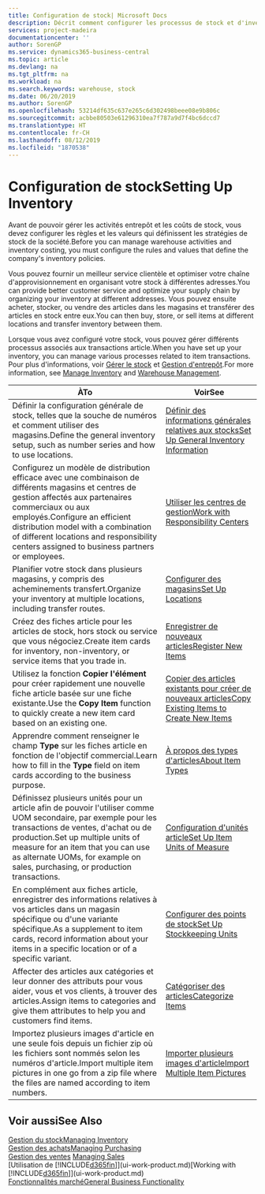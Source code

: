 ```yaml
---
title: Configuration de stock| Microsoft Docs
description: Décrit comment configurer les processus de stock et d'inventaire, y compris les acheminements pour le transfert et les magasins, tels que des entrepôts.
services: project-madeira
documentationcenter: ''
author: SorenGP
ms.service: dynamics365-business-central
ms.topic: article
ms.devlang: na
ms.tgt_pltfrm: na
ms.workload: na
ms.search.keywords: warehouse, stock
ms.date: 06/20/2019
ms.author: SorenGP
ms.openlocfilehash: 53214df635c637e265c6d302498beee08e9b806c
ms.sourcegitcommit: acbbe80503e61296310ea7f787a9d7f4bc6dccd7
ms.translationtype: HT
ms.contentlocale: fr-CH
ms.lasthandoff: 08/12/2019
ms.locfileid: "1870538"
---
```

# <a name="setting-up-inventory"></a><span data-ttu-id="68293-103">Configuration de stock</span><span class="sxs-lookup"><span data-stu-id="68293-103">Setting Up Inventory</span></span>
<span data-ttu-id="68293-104">Avant de pouvoir gérer les activités entrepôt et les coûts de stock, vous devez configurer les règles et les valeurs qui définissent les stratégies de stock de la société.</span><span class="sxs-lookup"><span data-stu-id="68293-104">Before you can manage warehouse activities and inventory costing, you must configure the rules and values that define the company's inventory policies.</span></span>

<span data-ttu-id="68293-105">Vous pouvez fournir un meilleur service clientèle et optimiser votre chaîne d'approvisionnement en organisant votre stock à différentes adresses.</span><span class="sxs-lookup"><span data-stu-id="68293-105">You can provide better customer service and optimize your supply chain by organizing your inventory at different addresses.</span></span> <span data-ttu-id="68293-106">Vous pouvez ensuite acheter, stocker, ou vendre des articles dans les magasins et transférer des articles en stock entre eux.</span><span class="sxs-lookup"><span data-stu-id="68293-106">You can then buy, store, or sell items at different locations and transfer inventory between them.</span></span>

<span data-ttu-id="68293-107">Lorsque vous avez configuré votre stock, vous pouvez gérer différents processus associés aux transactions article.</span><span class="sxs-lookup"><span data-stu-id="68293-107">When you have set up your inventory, you can manage various processes related to item transactions.</span></span> <span data-ttu-id="68293-108">Pour plus d'informations, voir [Gérer le stock](inventory-manage-inventory.md) et [Gestion d'entrepôt](warehouse-manage-warehouse.md).</span><span class="sxs-lookup"><span data-stu-id="68293-108">For more information, see [Manage Inventory](inventory-manage-inventory.md) and [Warehouse Management](warehouse-manage-warehouse.md).</span></span>

| <span data-ttu-id="68293-109">À</span><span class="sxs-lookup"><span data-stu-id="68293-109">To</span></span> | <span data-ttu-id="68293-110">Voir</span><span class="sxs-lookup"><span data-stu-id="68293-110">See</span></span> |
| --- | --- |
| <span data-ttu-id="68293-111">Définir la configuration générale de stock, telles que la souche de numéros et comment utiliser des magasins.</span><span class="sxs-lookup"><span data-stu-id="68293-111">Define the general inventory setup, such as number series and how to use locations.</span></span> |[<span data-ttu-id="68293-112">Définir des informations générales relatives aux stocks</span><span class="sxs-lookup"><span data-stu-id="68293-112">Set Up General Inventory Information</span></span>](inventory-how-setup-general.md) |
|<span data-ttu-id="68293-113">Configurez un modèle de distribution efficace avec une combinaison de différents magasins et centres de gestion affectés aux partenaires commerciaux ou aux employés.</span><span class="sxs-lookup"><span data-stu-id="68293-113">Configure an efficient distribution model with a combination of different locations and responsibility centers assigned to business partners or employees.</span></span>|[<span data-ttu-id="68293-114">Utiliser les centres de gestion</span><span class="sxs-lookup"><span data-stu-id="68293-114">Work with Responsibility Centers</span></span>](inventory-responsibility-centers.md)|
| <span data-ttu-id="68293-115">Planifier votre stock dans plusieurs magasins, y compris des acheminements transfert.</span><span class="sxs-lookup"><span data-stu-id="68293-115">Organize your inventory at multiple locations, including transfer routes.</span></span> |[<span data-ttu-id="68293-116">Configurer des magasins</span><span class="sxs-lookup"><span data-stu-id="68293-116">Set Up Locations</span></span>](inventory-how-register-new-items.md) |
| <span data-ttu-id="68293-117">Créez des fiches article pour les articles de stock, hors stock ou service que vous négociez.</span><span class="sxs-lookup"><span data-stu-id="68293-117">Create item cards for inventory, non-inventory, or service items that you trade in.</span></span> |[<span data-ttu-id="68293-118">Enregistrer de nouveaux articles</span><span class="sxs-lookup"><span data-stu-id="68293-118">Register New Items</span></span>](inventory-how-register-new-items.md) |
|<span data-ttu-id="68293-119">Utilisez la fonction **Copier l'élément** pour créer rapidement une nouvelle fiche article basée sur une fiche existante.</span><span class="sxs-lookup"><span data-stu-id="68293-119">Use the **Copy Item** function to quickly create a new item card based on an existing one.</span></span>|[<span data-ttu-id="68293-120">Copier des articles existants pour créer de nouveaux articles</span><span class="sxs-lookup"><span data-stu-id="68293-120">Copy Existing Items to Create New Items</span></span>](inventory-how-copy-items.md)|
|<span data-ttu-id="68293-121">Apprendre comment renseigner le champ **Type** sur les fiches article en fonction de l'objectif commercial.</span><span class="sxs-lookup"><span data-stu-id="68293-121">Learn how to fill in the **Type** field on item cards according to the business purpose.</span></span>|[<span data-ttu-id="68293-122">À propos des types d'articles</span><span class="sxs-lookup"><span data-stu-id="68293-122">About Item Types</span></span>](inventory-about-item-types.md)|
|<span data-ttu-id="68293-123">Définissez plusieurs unités pour un article afin de pouvoir l'utiliser comme UOM secondaire, par exemple pour les transactions de ventes, d'achat ou de production.</span><span class="sxs-lookup"><span data-stu-id="68293-123">Set up multiple units of measure for an item that you can use as alternate UOMs, for example on sales, purchasing, or production transactions.</span></span>|[<span data-ttu-id="68293-124">Configuration d'unités article</span><span class="sxs-lookup"><span data-stu-id="68293-124">Set Up Item Units of Measure</span></span>](inventory-how-setup-units-of-measure.md)|
|<span data-ttu-id="68293-125">En complément aux fiches article, enregistrer des informations relatives à vos articles dans un magasin spécifique ou d'une variante spécifique.</span><span class="sxs-lookup"><span data-stu-id="68293-125">As a supplement to item cards, record information about your items in a specific location or of a specific variant.</span></span>|[<span data-ttu-id="68293-126">Configurer des points de stock</span><span class="sxs-lookup"><span data-stu-id="68293-126">Set Up Stockkeeping Units</span></span>](inventory-how-to-set-up-stockkeeping-units.md)|
| <span data-ttu-id="68293-127">Affecter des articles aux catégories et leur donner des attributs pour vous aider, vous et vos clients, à trouver des articles.</span><span class="sxs-lookup"><span data-stu-id="68293-127">Assign items to categories and give them attributes to help you and customers find items.</span></span> |[<span data-ttu-id="68293-128">Catégoriser des articles</span><span class="sxs-lookup"><span data-stu-id="68293-128">Categorize Items</span></span>](inventory-how-categorize-items.md) |
|<span data-ttu-id="68293-129">Importez plusieurs images d'article en une seule fois depuis un fichier zip où les fichiers sont nommés selon les numéros d'article.</span><span class="sxs-lookup"><span data-stu-id="68293-129">Import multiple item pictures in one go from a zip file where the files are named according to item numbers.</span></span>|[<span data-ttu-id="68293-130">Importer plusieurs images d'article</span><span class="sxs-lookup"><span data-stu-id="68293-130">Import Multiple Item Pictures</span></span>](inventory-how-import-item-pictures.md)|

## <a name="see-also"></a><span data-ttu-id="68293-131">Voir aussi</span><span class="sxs-lookup"><span data-stu-id="68293-131">See Also</span></span>
[<span data-ttu-id="68293-132">Gestion du stock</span><span class="sxs-lookup"><span data-stu-id="68293-132">Managing Inventory</span></span>](inventory-manage-inventory.md)  
[<span data-ttu-id="68293-133">Gestion des achats</span><span class="sxs-lookup"><span data-stu-id="68293-133">Managing Purchasing</span></span>](purchasing-manage-purchasing.md)  
<span data-ttu-id="68293-134">[Gestion des ventes](sales-manage-sales.md)  </span><span class="sxs-lookup"><span data-stu-id="68293-134">[Managing Sales](sales-manage-sales.md)  </span></span>  
<span data-ttu-id="68293-135">[Utilisation de [!INCLUDE[d365fin](includes/d365fin_md.md)]](ui-work-product.md)</span><span class="sxs-lookup"><span data-stu-id="68293-135">[Working with [!INCLUDE[d365fin](includes/d365fin_md.md)]](ui-work-product.md)</span></span>  
[<span data-ttu-id="68293-136">Fonctionnalités marché</span><span class="sxs-lookup"><span data-stu-id="68293-136">General Business Functionality</span></span>](ui-across-business-areas.md)
